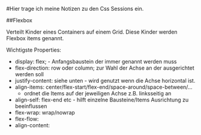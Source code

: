 
#Hier trage ich meine Notizen zu den Css Sessions ein.

##Flexbox

Verteilt Kinder eines Containers auf einem Grid. Diese Kinder werden Flexbox items genannt.

  Wichtigste Properties:

* display: flex; - Anfangsbaustein der immer genannt werden muss
* flex-direction: row oder column; zur Wahl der Achse an der ausgerichtet werden soll
* justify-content: siehe unten - wird genutzt wenn die Achse horizontal ist.
* align-items: center/flex-start/flex-end/space-around/space-between/…
    * ordnet die Items auf der jeweiligen Achse z.B. linksseitig an
* align-self: flex-end etc - hilft einzelne Bausteine/Items Ausrichtung zu beeinflussen
* flex-wrap: wrap/nowrap
* flex-flow: 
* align-content: